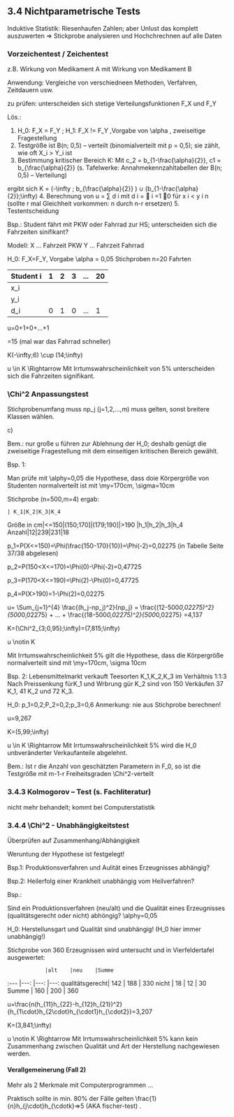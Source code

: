 ## 3.4 Nichtparametrische Tests

Induktive Statistik: Riesenhaufen Zahlen; aber Unlust das komplett auszuwerten => Stickprobe analysieren und Hochchrechnen auf alle Daten

### Vorzeichentest / Zeichentest

z.B. Wirkung von Medikament A mit Wirkung von Medikament B

Anwendung: Vergleiche von verschiedneen Methoden, Verfahren, Zeitdauern usw.

zu prüfen:
unterscheiden sich stetige Verteilungsfunktionen F_X und F_Y

Lös.:

1. H_0: F_X = F_Y ; H_1: F_X != F_Y ,Vorgabe von \alpha , zweiseitige Fragestellung
2. Testgröße ist B(n; 0,5) – verteilt (binomialverteilt mit p = 0,5);
sie zählt, wie oft X_i > Y_i ist
3. Bestimmung kritischer Bereich K:
Mit c_2 = b_{1-\frac{\alpha}{2}}, c1 = b_{\frac{\alpha}{2}}
(s. Tafelwerke: Annahmekennzahltabellen der B(n; 0,5) – Verteilung)

ergibt sich K = (-\infty ; b_{\frac{\alpha}{2}} ) ∪ (b_{1-\frac{\alpha}{2}};\infty)
4. Berechnung von u = ∑ d i mit d i = 
i =1
0 für x i < y i
n
(sollte r mal Gleichheit vorkommen: n durch n-r ersetzen)
5. Testentscheidung

Bsp.: Student fährt mit PKW oder Fahrrad zur HS; unterscheiden sich die Fahrzeiten sinifikant?

Modell:
X ... Fahrzeit PKW
Y ... Fahrzeit Fahrrad

H_0: F_X=F_Y, Vorgabe \alpha = 0,05
Stichproben n=20 Fahrten

Student i | 1 | 2 | 3 | ... | 20
-----|---|---|---|---|---
x_i|
y_i|
d_i|0|1|0|...|1

u=0+1+0+...+1

=15 (mal war das Fahrrad schneller)

K(-\infty;6) \cup (14;\infty)

u \in K \Rightarrow Mit Irrtumswahrscheinlichkeit von 5% unterscheiden sich die Fahrzeiten signifikant.

### \Chi^2 Anpassungstest

Stichprobenumfang muss np_j (j=1,2,...,m) muss gelten, sonst breitere Klassen wählen.

c) 

Bem.: nur große u führen zur Ablehnung der H_0; deshalb genügt die zweiseitige Fragestellung mit dem einseitigen kritischen Bereich gewählt.

Bsp. 1:

Man prüfe mit \alphy=0,05 die Hypothese, dass doie Körpergröße von Studenten normalverteilt ist mit \my=170cm, \sigma=10cm

Stichprobe (n=500,m=4) ergab:

	| K_1|K_2|K_3|K_4
Größe in cm|<=150|(150;170]|(179;190]|>190
|h_1|h_2|h_3|h_4
Anzahl|12|239|231|18

p_1=P(X<=150)=\Phi(\frac{150-170}{10})=\Phi(-2)=0,02275 (in Tabelle Seite 37/38 abgelesen)

p_2=P(150<X<=170)=\Phi(0)-\Phi(-2)=0,47725

p_3=P(170<X<=190)=\Phi(2)-\Phi(0)=0,47725

p_4=P(X>190)=1-\Phi(2)=0,02275

u= \Sum_{j=1}^{4} \frac{(h_j-np_j)^2}{np_j} = \frac{(12-500*0,02275)^2}{500*0,02275} + ... + \frac{(18-500*0,02275)^2}{500*0,02275} =4,137

K=(\Chi^2_{3;0,95};\infty)=(7,815;\infty)

u \notin K

Mit Irrtumswahrscheinlichkeit 5% gilt die Hypothese, dass die Körpergröße normalverteilt sind mit \my=170cm, \sigma 10cm

Bsp. 2: Lebensmittelmarkt verkauft Teesorten K_1,K_2,K_3 im Verhältnis 1:1:3
Nach Preissenkung fürK_1 und Wrbrung gür K_2 sind von 150 Verkäufen 37 K_1, 41 K_2 und 72 K_3.

H_0: p_1=0,2;P_2=0,2;p_3=0,6 Anmerkung: nie aus Stichprobe berechnen!

u=9,267

K=(5,99;\infty)

u \in K \Rightarrow Mit Irrtumswahrscheinlichkeit 5% wird die H_0 unbveränderter Verkaufanteile abgelehnt.

Bem.: Ist r die Anzahl von geschätzten Parametern in F_0, so ist die Testgröße mit m-1-r Freiheitsgraden \Chi^2-verteilt

### 3.4.3 Kolmogorov – Test (s. Fachliteratur)

nicht mehr behandelt; kommt bei Computerstatistik

### 3.4.4 \Chi^2 - Unabhängigkeitstest

Überprüfen auf Zusammenhang/Abhängigkeit

Weruntung der Hypothese ist festgelegt!

Bsp.1: Produktionsverfahren und Aulität eines Erzeugnisses abhängig?

Bsp.2: Heilerfolg einer Krankheit unabhängig vom Heilverfahren?

Bsp.:

Sind ein Produktionsverfahren (neu/alt) und die Qualität eines Erzeugnisses (qualitätsgerecht oder nicht) abhöngig? \alphy=0,05

H_0: Herstellunsgart und Qualität sind unabhängig! (H_0 hier immer unabhängig!)

Stichprobe von 360 Erzeugnissen wird untersucht und in Vierfeldertafel ausgewertet:

				|alt	|neu	|Summe
:---			|---:	|---:	|---:
qualitätsgerecht|	142	|	188	|	330
nicht			|	18	|	12	|	30
Summe			|	160	|	200	|	360

u=\frac{n(h_{11}h_{22}-h_{12}h_{21})^2}{h_{1\cdot}h_{2\cdot}h_{\cdot1}h_{\cdot2}}=3,207

K=(3,841;\infty)

u \notin K \Rightarrow Mit Irrtumswahrscheinlichkeit 5% kann kein Zusammenhang zwischen Qualität und Art der Herstellung nachgewiesen werden.

#### Verallgemeinerung (Fall 2)

Mehr als 2 Merkmale mit Computerprogrammen ...

Praktisch sollte in min. 80% der Fälle gelten \frac{1}{n}h_{j\cdot}h_{\cdotk}=>5 (AKA fischer-test) .

